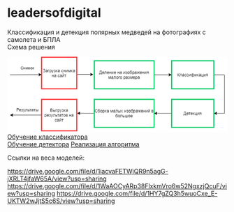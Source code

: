 # leadersofdigital
Классификация и детекция полярных медведей на фотографиях с самолета и БПЛА    
Схема решения    

![Алгоритм](https://raw.githubusercontent.com/danil31219as/leadersofdigital/main/algorithm.png)    
[Обучение классификатора](https://github.com/danil31219as/leadersofdigital/blob/main/BaselineW.ipynb)    
[Обучение детектора](https://github.com/danil31219as/leadersofdigital/blob/main/Копия_блокнота__Detectron2_Tutorial_ipynb_%20(1).ipynb)
[Реализация алгоритма](https://github.com/danil31219as/leadersofdigital/blob/main/Official_version.ipynb)

Ссылки на веса моделей:

https://drive.google.com/file/d/1iacvaFETWjQR9n5agG-jXRLT4jfaW65A/view?usp=sharing
https://drive.google.com/file/d/1WaAOCyARp38FlxkmVro6w52NgxzjQcuF/view?usp=sharing
https://drive.google.com/file/d/1HY7gZQ3h5wuoCxe_E-UKTW2wJjtS5c6S/view?usp=sharing

